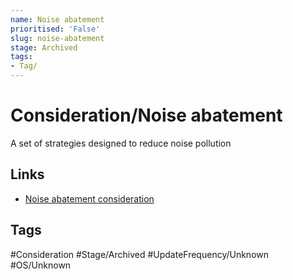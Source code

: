 ```yaml
---
name: Noise abatement
prioritised: 'False'
slug: noise-abatement
stage: Archived
tags:
- Tag/
---
```


# Consideration/Noise abatement

A set of strategies designed to reduce noise pollution

## Links

* [Noise abatement consideration](https://design.planning.data.gov.uk/planning-consideration/noise-abatement)

## Tags

#Consideration #Stage/Archived #UpdateFrequency/Unknown #OS/Unknown